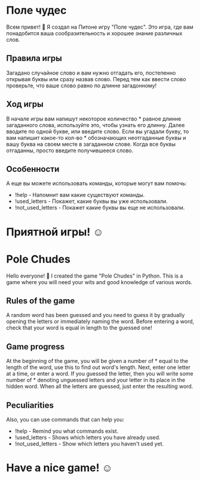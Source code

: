 # Поле чудес
Всем привет! :wave: Я создал на Питоне игру "Поле чудес". Это игра, где вам понадобится ваша сообразительность и хорошее знание различных слов.
## Правила игры
Загадано случайное слово и вам нужно отгадать его, постепенно открывая буквы или сразу назвав слово. Перед тем как ввести слово проверьте, что ваше слово равно по длинне загадонному!
## Ход игры
В начале игры вам напишут некоторое количество * равное длинне загаданного слова, используйте это, чтобы узнать его длинну.
Далее вводите по одной букве, или введите слово.
Если вы угадали букву, то вам напишит какое-то кол-во * обозначающих неотгаданные буквы и вашу буква на своем месте в загаданном слове.
Когда все буквы отгаданны, просто введите получившееся слово.
## Особенности
А еще вы можете использовать команды, которые могут вам помочь: 
 - !help - Напомнит вам какие существуют команды.
 - !used_letters - Покажет, какие буквы вы уже использовали.
 - !not_used_letters - Покажет какие буквы вы еще не использовали.
# **Приятной игры!** :relaxed:


# Pole Chudes
Hello everyone! :wave: I created the game "Pole Chudes" in Python. This is a game where you will need your wits and good knowledge of various words.
## Rules of the game
A random word has been guessed and you need to guess it by gradually opening the letters or immediately naming the word. 
Before entering a word, check that your word is equal in length to the guessed one!
## Game progress
At the beginning of the game, you will be given a number of * equal to the length of the word, use this to find out word's length.
Next, enter one letter at a time, or enter a word.
If you guessed the letter, then you will write some number of * denoting unguessed letters and your letter in its place in the hidden word.
When all the letters are guessed, just enter the resulting word.
## Peculiarities
Also, you can use commands that can help you:
 - !help - Remind you what commands exist.
 - !used_letters - Shows which letters you have already used.
 - !not_used_letters - Show which letters you haven't used yet.
# **Have a nice game!** :relaxed:
